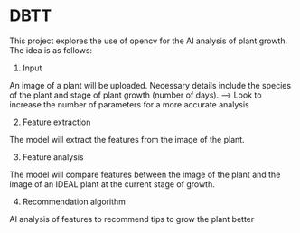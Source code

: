 # DBTT

This project explores the use of opencv for the AI analysis of plant growth. 
The idea is as follows:
1. Input

 An image of a plant will be uploaded. Necessary details include the species of the plant and stage of plant growth (number of days). --> Look to increase the number of parameters for a more accurate analysis 

 2. Feature extraction

The model will extract the features from the image of the plant.

3. Feature analysis

The model will compare features between the image of the plant and the image of an IDEAL plant at the current stage of growth.

4. Recommendation algorithm

AI analysis of features to recommend tips to grow the plant better

